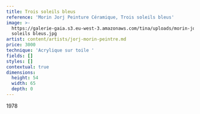 ```yaml
---
title: Trois soleils bleus
reference: 'Morin Jorj Peinture Céramique, Trois soleils bleus'
image: >-
  https://galerie-gaia.s3.eu-west-3.amazonaws.com/tina/uploads/morin-jorj-peinture-ceramique/galerie-gaia-morin-jorj-trois
  soleils bleus.jpg
artist: content/artists/jorj-morin-peintre.md
price: 3000
technique: 'Acrylique sur toile '
fields: []
styles: []
contextual: true
dimensions:
  height: 54
  width: 65
  depth: 0
---
```


1978
